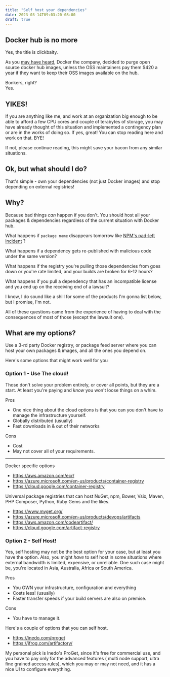 ```yaml
---
title: "Self host your dependencies"
date: 2023-03-14T09:03:20-08:00
draft: true
---
```


## Docker hub is no more

Yes, the title is clickbaity.

As you [may have heard](https://blog.alexellis.io/docker-is-deleting-open-source-images/), Docker the company, decided to purge open source docker hub images, unless the OSS maintainers pay them $420 a year if they want to keep their OSS images available on the hub.

Bonkers, right?  
Yes.

## YIKES!

If you are anything like me, and work at an organization big enough to be able to afford a few CPU cores and couple of terabytes of storage, you may have already thought of this situation and implemented a contingency plan or are in the works of doing so. If yes, great! You can stop reading here and work on that. BYE!

If not, please continue reading, this might save your bacon from any similar situations.

## Ok, but what should I do?

That's simple - own your dependencies (not just Docker images) and stop depending on external registries!

## Why?

Because bad things _can_ happen if you don't. You should host all your packages & dependencies regardless of the current situation with Docker hub.

What happens if `package name` disappears tomorrow like [NPM's pad-left incident](https://qz.com/646467/how-one-programmer-broke-the-internet-by-deleting-a-tiny-piece-of-code) ?

What happens if a dependency gets re-published with malicious code under the same version?

What happens if the registry you're pulling those dependencies from goes down or you're rate limited, and your builds are broken for 6-12 hours?

What happens if you pull a dependency that has an incompatible license and you end up on the receiving end of a lawsuit?

I know, I do sound like a shill for some of the products I'm gonna list below, but I promise, I'm not.

All of these questions came from the experience of having to deal with the consequences of most of those (except the lawsuit one).

## What are my options?

Use a 3-rd party Docker registry, or package feed server where you can host your own packages & images, and all the ones you depend on.

Here's some options that might work well for you

### Option 1 - Use The cloud!

Those don't solve your problem entirely, or cover all points, but they are a start. At least you're paying and _know_ you won't loose things on a whim.

Pros

* One nice thing about the cloud options is that you can you don't have to manage the infrastructure yourself.
* Globally distributed (usually)
* Fast downloads in & out of their networks

Cons

* Cost
* May not cover all of your requirements.

---
Docker specific options

* <https://aws.amazon.com/ecr/>
* <https://azure.microsoft.com/en-us/products/container-registry>
* <https://cloud.google.com/container-registry>

Universal package registries that can host NuGet, npm, Bower, Vsix, Maven, PHP Composer, Python, Ruby Gems and the likes.

* <https://www.myget.org/>
* <https://azure.microsoft.com/en-us/products/devops/artifacts>
* <https://aws.amazon.com/codeartifact/>
* <https://cloud.google.com/artifact-registry>


### Option 2 - Self Host!

Yes, self hosting may not be the best option for your case, but at least you have the option. Also, you might _have_ to self host in some situations where external bandwidth is limited, expensive, or unreliable. One such case might be, you're located in Asia, Australia, Africa or South America.

Pros

* You OWN your infrastructure, configuration and everything
* Costs less! (usually)
* Faster transfer speeds if your build servers are also on premise.

Cons

* You have to manage it.

Here's a couple of options that you can self host.

* <https://inedo.com/proget>
* <https://jfrog.com/artifactory/>

My personal pick is Inedo's ProGet, since it's free for commercial use, and you have to pay only for the advanced features ( multi node support, ultra fine grained access rules), which you may or may not need, and it has a nice UI to configure everything.
